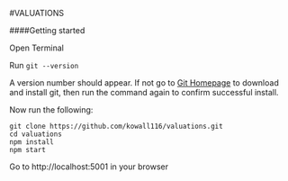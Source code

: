 #VALUATIONS

####Getting started

Open Terminal

Run `git --version`

A version number should appear.
If not go to [Git Homepage](https://git-scm.com/) to download and install git, then run the command again to confirm successful install.

Now run the following:
```
git clone https://github.com/kowall116/valuations.git
cd valuations
npm install
npm start
```

Go to http://localhost:5001 in your browser